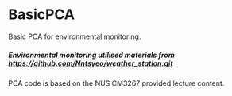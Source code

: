 # BasicPCA
Basic PCA for environmental monitoring. 
##### Environmental monitoring utilised materials from https://github.com/Nntsyeo/weather_station.git
PCA code is based on the NUS CM3267 provided lecture content. 

